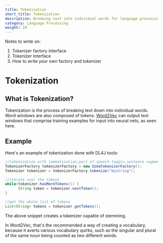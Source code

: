 ```yaml
---
title: Tokenization
short_title: Tokenization
description: Breaking text into individual words for language processing in DL4J.
category: Language Processing
weight: 10
---
```


Notes to write on:
1. Tokenizer factory interface
2. Tokenizer interface
2. How to write your own factory and tokenizer

# Tokenization

## What is Tokenization?

Tokenization is the process of breaking text down into individual words. Word windows are also composed of tokens. [Word2Vec](deeplearning4j-nlp/word2vec.html) can output text windows that comprise training examples for input into neural nets, as seen here.

## Example

Here's an example of tokenization done with DL4J tools:

```java
//tokenization with lemmatization,part of speech taggin,sentence segmentation
TokenizerFactory tokenizerFactory = new UimaTokenizerFactory();
Tokenizer tokenizer = tokenizerFactory.tokenize("mystring");

//iterate over the tokens
while(tokenizer.hasMoreTokens()) {
      String token = tokenizer.nextToken();
}

//get the whole list of tokens
List<String> tokens = tokenizer.getTokens();
```

The above snippet creates a tokenizer capable of stemming.

In Word2Vec, that's the recommended a way of creating a vocabulary, because it averts various vocabulary quirks, such as the singular and plural of the same noun being counted as two different words.


